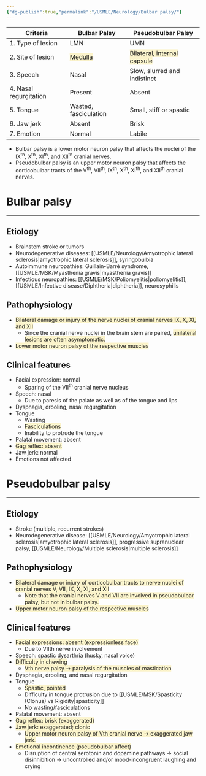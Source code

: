 ```yaml
---
{"dg-publish":true,"permalink":"/USMLE/Neurology/Bulbar palsy/"}
---
```


| Criteria               | Bulbar Palsy                                                   | Pseudobulbar Palsy                                                                 |
| ---------------------- | -------------------------------------------------------------- | ---------------------------------------------------------------------------------- |
| 1. Type of lesion      | LMN                                                            | UMN                                                                                |
| 2. Site of lesion      | <span style="background:rgba(240, 200, 0, 0.2)">Medulla</span> | <span style="background:rgba(240, 200, 0, 0.2)">Bilateral, internal capsule</span> |
| 3. Speech              | Nasal                                                          | Slow, slurred and indistinct                                                       |
| 4. Nasal regurgitation | Present                                                        | Absent                                                                             |
| 5. Tongue              | Wasted, fasciculation                                          | Small, stiff or spastic                                                            |
| 6. Jaw jerk            | Absent                                                         | Brisk                                                                              |
| 7. Emotion             | Normal                                                         | Labile                                                                             |

- Bulbar palsy is a lower motor neuron palsy that affects the nuclei of the IX<sup>th</sup>, X<sup>th</sup>, XI<sup>th</sup>, and XII<sup>th</sup> cranial nerves. 
- Pseudobulbar palsy is an upper motor neuron palsy that affects the corticobulbar tracts of the V<sup>th</sup>, VII<sup>th</sup>, IX<sup>th</sup>, X<sup>th</sup>, XI<sup>th</sup>, and XII<sup>th</sup> cranial nerves.
# Bulbar palsy
---
## Etiology
- Brainstem stroke or tumors
- Neurodegenerative diseases: [[USMLE/Neurology/Amyotrophic lateral sclerosis\|amyotrophic lateral sclerosis]], syringobulbia 
- Autoimmune neuropathies: Guillain-Barré syndrome, [[USMLE/MSK/Myasthenia gravis\|myasthenia gravis]] 
- Infectious neuropathies: [[USMLE/MSK/Poliomyelitis\|poliomyelitis]], [[USMLE/Infective disease/Diphtheria\|diphtheria]], neurosyphilis
## Pathophysiology
- <span style="background:rgba(240, 200, 0, 0.2)">Bilateral damage or injury of the nerve nuclei of cranial nerves IX, X, XI, and XII </span>
	- Since the cranial nerve nuclei in the brain stem are paired, <span style="background:rgba(240, 200, 0, 0.2)">unilateral lesions are often asymptomatic.</span>
- <span style="background:rgba(240, 200, 0, 0.2)">Lower motor neuron palsy of the respective muscles </span>
## Clinical features
- Facial expression: normal 
	- Sparing of the VII<sup>th</sup> cranial nerve nucleus
- Speech: nasal 
	- Due to paresis of the palate as well as of the tongue and lips
- Dysphagia, drooling, nasal regurgitation 
- Tongue
	- Wasting
	- <span style="background:rgba(240, 200, 0, 0.2)">Fasciculations</span>
	- Inability to protrude the tongue
- Palatal movement: absent 
- <span style="background:rgba(240, 200, 0, 0.2)">Gag reflex: absent </span>
- Jaw jerk: normal 
- Emotions not affected
# Pseudobulbar palsy
---
## Etiology
- Stroke (multiple, recurrent strokes)
- Neurodegenerative disease: [[USMLE/Neurology/Amyotrophic lateral sclerosis\|amyotrophic lateral sclerosis]], progressive supranuclear palsy, [[USMLE/Neurology/Multiple sclerosis\|multiple sclerosis]]
## Pathophysiology
- <span style="background:rgba(240, 200, 0, 0.2)">Bilateral damage or injury of corticobulbar tracts to nerve nuclei of cranial nerves V, VII, IX, X, XI, and XII </span>
	- <span style="background:rgba(240, 200, 0, 0.2)">Note that the cranial nerves V and VII are involved in pseudobulbar palsy, but not in bulbar palsy.</span>
- <span style="background:rgba(240, 200, 0, 0.2)">Upper motor neuron palsy of the respective muscles</span>
## Clinical features
- <span style="background:rgba(240, 200, 0, 0.2)">Facial expressions: absent (expressionless face) </span>
	- Due to VIIth nerve involvement
- Speech: spastic dysarthria (husky, nasal voice)
- <span style="background:rgba(240, 200, 0, 0.2)">Difficulty in chewing </span>
	- <span style="background:rgba(240, 200, 0, 0.2)">Vth nerve palsy → paralysis of the muscles of mastication</span>
- Dysphagia, drooling, and nasal regurgitation 
- Tongue
	- <span style="background:rgba(240, 200, 0, 0.2)">Spastic, pointed</span>
	- Difficulty in tongue protrusion due to [[USMLE/MSK/Spasticity (Clonus) vs Rigidity\|spasticity]]
	- No wasting/fasciculations
- Palatal movement: absent
- <span style="background:rgba(240, 200, 0, 0.2)">Gag reflex: brisk (exaggerated) </span>
- <span style="background:rgba(240, 200, 0, 0.2)">Jaw jerk: exaggerated; clonic </span>
	- <span style="background:rgba(240, 200, 0, 0.2)">Upper motor neuron palsy of Vth cranial nerve → exaggerated jaw jerk.</span>
- <span style="background:rgba(240, 200, 0, 0.2)">Emotional incontinence (pseudobulbar affect) </span>
	- Disruption of central serotonin and dopamine pathways → social disinhibition → uncontrolled and/or mood-incongruent laughing and crying
